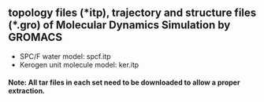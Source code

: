 ## topology files (\*itp), trajectory and structure files (\*.gro) of Molecular Dynamics Simulation by GROMACS  
- SPC/F water model: spcf.itp
- Kerogen unit molecule model: ker.itp

#### Note: All tar files in each set need to be downloaded to allow a proper extraction.


